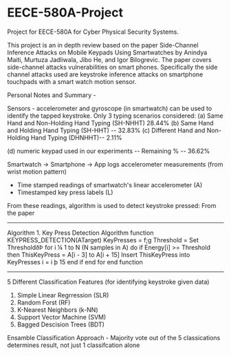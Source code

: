# EECE-580A-Project

Project for EECE-580A for Cyber Physical Security Systems.

This project is an in depth review based on the paper Side-Channel Inference Attacks on Mobile Keypads Using Smartwatches by Anindya Maiti, Murtuza Jadliwala, Jibo He, and Igor Bilogrevic. The paper covers side-channel attacks vulnerabilities on smart phones. Specifically the side channel attacks used are keystroke inference attacks on smartphone touchpads with a smart watch motion sensor. 

Personal Notes and Summary - 

Sensors - accelerometer and gyroscope (in smartwatch) can be used to identify the tapped keystroke. 
Only 3 typing scenarios considered:
(a) Same Hand and Non-Holding Hand Typing (SH-NHHT) 28.44%
(b) Same Hand and Holding Hand Typing (SH-HHT) -- 32.83%
(c) Different Hand and Non-Holding Hand Typing (DHNHHT)-- 2.11%

(d) numeric keypad used in our experiments -- Remaining % -- 36.62%

Smartwatch -> Smartphone -> App logs accelerometer measurements (from wrist motion pattern)
  - Time stamped readings of smartwatch's linear accelerometer (A)
  - Timestamped key press labels (L)
  
  From these readings, algorithm is used to detect keystroke pressed:
  From the paper
_________________________________________________________________________
Algorithm 1. Key Press Detection Algorithm
function KEYPRESS_DETECTION(ATarget)
KeyPresses = f;g
Threshold = Set ThresholdðÞ
for i ¼ 1 to N (N samples in A) do
if Energy[i] >= Threshold then
ThisKeyPress = A[i - 3] to A[i + 15]
Insert ThisKeyPress into KeyPresses
i = i þ 15
end if
end for
end function
_________________________________________________________________________

5 Different Classification Features (for identifying keystroke given data)
1. Simple Linear Regrression (SLR)
2. Random Forst (RF)
3. K-Nearest Neighbors (k-NN)
4. Support Vector Machine (SVM)
5. Bagged Descision Trees (BDT)

Ensamble Classification Approach - Majority vote out of the 5 classications determines result, not just 1 classifcation alone


